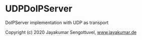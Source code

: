 # UDPDoIPServer
DoIPServer implementation with UDP as transport

Copyright (c) 2020 Jayakumar Sengottuvel, www.jayakumar.de
